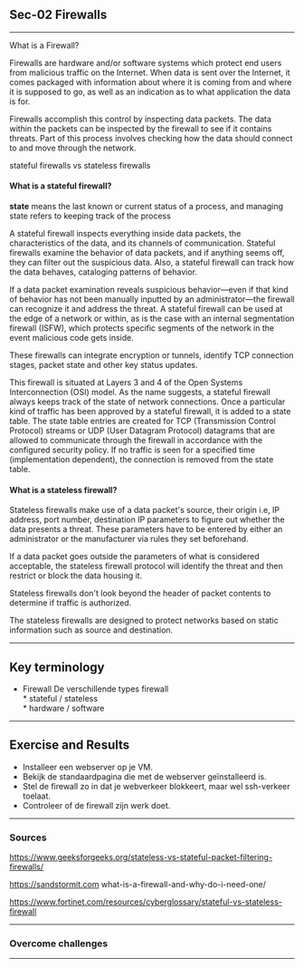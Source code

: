 ## Sec-02 Firewalls
***
What is a Firewall?

Firewalls are hardware and/or software systems which protect end users from malicious traffic on the Internet. When data is sent over the Internet, it comes packaged with information about where it is coming from and where it is supposed to go, as well as an indication as to what application the data is for.

Firewalls accomplish this control by inspecting data packets. The data within the packets can be inspected by the firewall to see if it contains threats. Part of this process involves checking how the data should connect to and move through the network. 


stateful firewalls vs stateless firewalls

#### What is a stateful firewall?

**state** means the last known or current status of a process, and managing state refers to keeping track of the process

A stateful firewall inspects everything inside data packets, the characteristics of the data, and its channels of communication. Stateful firewalls examine the behavior of data packets, and if anything seems off, they can filter out the suspicious data. Also, a stateful firewall can track how the data behaves, cataloging patterns of behavior. 

If a data packet examination reveals suspicious behavior—even if that kind of behavior has not been manually inputted by an administrator—the firewall can recognize it and address the threat. A stateful firewall can be used at the edge of a network or within, as is the case with an internal segmentation firewall (ISFW), which protects specific segments of the network in the event malicious code gets inside.

These firewalls can integrate encryption or tunnels, identify TCP connection stages, packet state and other key status updates.

This firewall is situated at Layers 3 and 4 of the Open Systems Interconnection (OSI) model. As the name suggests, a stateful firewall always keeps track of the state of network connections. Once a particular kind of traffic has been approved by a stateful firewall, it is added to a state table. The state table entries are created for TCP (Transmission Control Protocol) streams or UDP (User Datagram Protocol) datagrams that are allowed to communicate through the firewall in accordance with the configured security policy.  If no traffic is seen for a specified time (implementation dependent), the connection is removed from the state table.

#### What is a stateless firewall?

Stateless firewalls make use of a data packet's source, their origin i.e, IP address, port number, destination IP  parameters to figure out whether the data presents a threat. These parameters have to be entered by either an administrator or the manufacturer via rules they set beforehand. 

If a data packet goes outside the parameters of what is considered acceptable, the stateless firewall protocol will identify the threat and then restrict or block the data housing it.

Stateless firewalls don't look beyond the header of packet contents to determine if traffic is authorized.

The stateless firewalls are designed to protect networks based on static information such as source and destination.




***
## Key terminology

* Firewall
    De verschillende types firewall\
        * stateful / stateless\
        * hardware / software


***
## Exercise and Results


* Installeer een webserver op je VM.
* Bekijk de standaardpagina die met de webserver geïnstalleerd is.
* Stel de firewall zo in dat je webverkeer blokkeert, maar wel ssh-verkeer toelaat.
* Controleer of de firewall zijn werk doet.



***
### Sources

https://www.geeksforgeeks.org/stateless-vs-stateful-packet-filtering-firewalls/

https://sandstormit.com what-is-a-firewall-and-why-do-i-need-one/

https://www.fortinet.com/resources/cyberglossary/stateful-vs-stateless-firewall





***
### Overcome challenges



***
### 